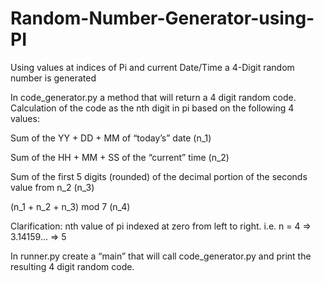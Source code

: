 # Random-Number-Generator-using-PI
Using values at indices of Pi and current Date/Time a 4-Digit random number is generated



In code_generator.py a method that will return a 4 digit random code.
Calculation of the code as the nth digit in pi based on the following 4 values:

Sum of the YY + DD + MM of “today’s” date (n_1)

Sum of the HH + MM + SS of the “current” time (n_2)

Sum of the first 5 digits (rounded) of the decimal portion of the seconds value from n_2 (n_3)

(n_1 + n_2 + n_3) mod 7 (n_4)

Clarification: nth value of pi indexed at zero from left to right.  i.e. n = 4 => 3.14159... => 5

In runner.py create a “main” that will call code_generator.py and print the resulting 4 digit random code.
